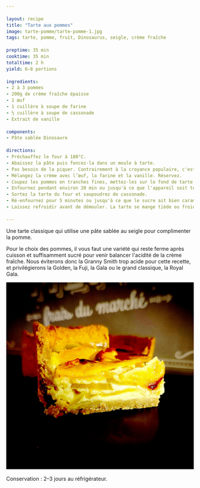 ```yaml
---

layout: recipe
title: "Tarte aux pommes"
image: tarte-pomme/tarte-pomme-1.jpg
tags: tarte, pomme, fruit, Dinosaurus, seigle, crème fraîche

preptime: 35 min
cooktime: 35 min
totaltime: 2 h
yield: 6–8 portions

ingredients:
- 2 à 3 pommes
- 200g de crème fraîche épaisse
- 1 œuf
- 1 cuillère à soupe de farine
- ½ cuillère à soupe de cassonade
- Extrait de vanille

components:
- Pâte sablée Dinosaure

directions:
- Préchauffez le four à 180°C.
- Abaissez la pâte puis foncez-la dans un moule à tarte. 
- Pas besoin de la piquer. Contrairement à la croyance populaire, c'est en la piquant qu'on risque de la rendre humide avec l'appareil, surtout la crème prise à la cuisson, et pas l'inverse – et c'est Thierry Marx qui l'a découvert avec l'aide du physico-chimiste Raphaël Haumont. Après si vous tenez absolument à piquer, vous pouvez appliquer du blanc d’œuf et la passer 3 minutes au four pour créer une couche d'imperméabilisation.
- Mélangez la crème avec l’œuf, la farine et la vanille. Réservez.
- Coupez les pommes en tranches fines, mettez-les sur le fond de tarte et versez la préparation par dessus. 
- Enfournez pendant environ 20 min ou jusqu'à ce que l'appareil soit tout juste pris.
- Sortez la tarte du four et saupoudrez de cassonade. 
- Ré-enfournez pour 5 minutes ou jusqu'à ce que le sucre ait bien caramélisé. 
- Laissez refroidir avant de démouler. La tarte se mange tiède ou froide. 

---
```


Une tarte classique qui utilise une pâte sablée au seigle pour complimenter la pomme. 

Pour le choix des pommes, il vous faut une variété qui reste ferme après cuisson et suffisamment sucré pour venir balancer l'acidité de la crème fraîche. Nous éviterons donc la Granny Smith trop acide pour cette recette, et privilégierons la Golden, la Fuji, la Gala ou le grand classique, la Royal Gala. 

![Il faut des belles couches de pomme lovées dans un appareil bien crémeux.](../images/tarte-pomme/tarte-pomme-2.jpg)

Conservation&nbsp;: 2–3 jours au réfrigérateur.